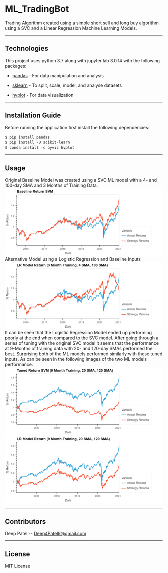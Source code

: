 # ML_TradingBot

Trading Algorithm created using a simple short sell and long buy algorithm using a SVC and a Linear Regression Machine Learning Models.

---

## Technologies

This project uses python 3.7 along with jupyter lab 3.0.14 with the following packages:


* [pandas](https://github.com/pandas-dev/pandas) - For data manipulation and analysis

* [sklearn](https://scikit-learn.org/stable/) - To split, scale, model, and analyse datasets

* [hvplot](https://hvplot.holoviz.org/) - For data visualization


---

## Installation Guide

Before running the application first install the following dependencies:

```python
$ pip install pandas
$ pip install -U scikit-learn
$ conda install -c pyviz hvplot
```

---

## Usage

Original Baseline Model was created using a SVC ML model with a 4- and 100-day SMA and 3 Months of Training Data.
![Original Baseline SVC Model with a 4- and 100-day SMA and 3 Months of Training Data](Resources/Baseline_Return_SVM.png)
Alternative Model using a Logistic Regression and Baseline Inputs
![Original Baseline Logistic Regression Model with a 4- and 100-day SMA and 3 Months of Training Data](Resources/LR_Model_Baseline.png)
It can be seen that the Logistic Regression Model ended up performing poorly at the end when compared to the SVC model. After going through a series of tuning with the original SVC model it seems that the performance at 9-Months of training data with 20- and 120-day SMAs performed the best. Surprising both of the ML models performed similarly with these tuned inputs. As can be seen in the following images of the two ML models performance.
![SVC Model with a 20- and 120-day SMA and 9 Months of Training Data](Resources/SVC_Tuned.png)
![Logistic Regression Model with a 20- and 120-day SMA and 9 Months of Training Data](Resources/LR_Tuned.png)


---

## Contributors

Deep Patel -- Deep4Patel9@gmail.com

---

## License

MIT License
